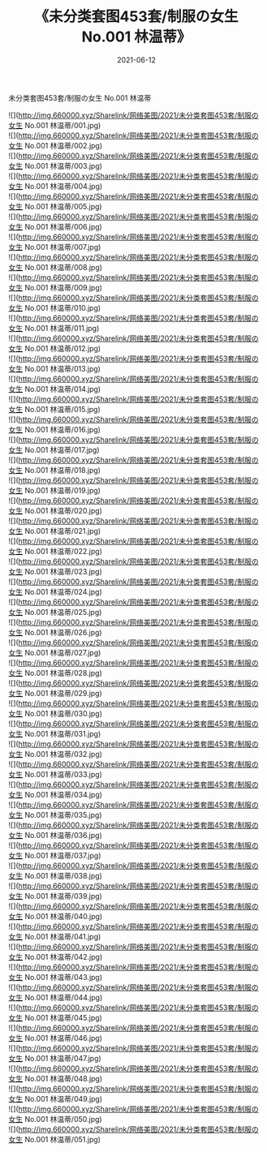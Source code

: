 ﻿---
layout: post
title:  《未分类套图453套/制服の女生 No.001 林温蒂》
date:   2021-06-12
img: http://img.660000.xyz/Sharelink/网络美图/2021/未分类套图453套/制服の女生 No.001 林温蒂/000.jpg
categories: [美女, 清纯, 唯美]
---

未分类套图453套/制服の女生 No.001 林温蒂

 ![](http://img.660000.xyz/Sharelink/网络美图/2021/未分类套图453套/制服の女生 No.001 林温蒂/001.jpg) <br>![](http://img.660000.xyz/Sharelink/网络美图/2021/未分类套图453套/制服の女生 No.001 林温蒂/002.jpg) <br>![](http://img.660000.xyz/Sharelink/网络美图/2021/未分类套图453套/制服の女生 No.001 林温蒂/003.jpg) <br>![](http://img.660000.xyz/Sharelink/网络美图/2021/未分类套图453套/制服の女生 No.001 林温蒂/004.jpg) <br>![](http://img.660000.xyz/Sharelink/网络美图/2021/未分类套图453套/制服の女生 No.001 林温蒂/005.jpg) <br>![](http://img.660000.xyz/Sharelink/网络美图/2021/未分类套图453套/制服の女生 No.001 林温蒂/006.jpg) <br>![](http://img.660000.xyz/Sharelink/网络美图/2021/未分类套图453套/制服の女生 No.001 林温蒂/007.jpg) <br>![](http://img.660000.xyz/Sharelink/网络美图/2021/未分类套图453套/制服の女生 No.001 林温蒂/008.jpg) <br>![](http://img.660000.xyz/Sharelink/网络美图/2021/未分类套图453套/制服の女生 No.001 林温蒂/009.jpg) <br>![](http://img.660000.xyz/Sharelink/网络美图/2021/未分类套图453套/制服の女生 No.001 林温蒂/010.jpg) <br>![](http://img.660000.xyz/Sharelink/网络美图/2021/未分类套图453套/制服の女生 No.001 林温蒂/011.jpg) <br>![](http://img.660000.xyz/Sharelink/网络美图/2021/未分类套图453套/制服の女生 No.001 林温蒂/012.jpg) <br>![](http://img.660000.xyz/Sharelink/网络美图/2021/未分类套图453套/制服の女生 No.001 林温蒂/013.jpg) <br>![](http://img.660000.xyz/Sharelink/网络美图/2021/未分类套图453套/制服の女生 No.001 林温蒂/014.jpg) <br>![](http://img.660000.xyz/Sharelink/网络美图/2021/未分类套图453套/制服の女生 No.001 林温蒂/015.jpg) <br>![](http://img.660000.xyz/Sharelink/网络美图/2021/未分类套图453套/制服の女生 No.001 林温蒂/016.jpg) <br>![](http://img.660000.xyz/Sharelink/网络美图/2021/未分类套图453套/制服の女生 No.001 林温蒂/017.jpg) <br>![](http://img.660000.xyz/Sharelink/网络美图/2021/未分类套图453套/制服の女生 No.001 林温蒂/018.jpg) <br>![](http://img.660000.xyz/Sharelink/网络美图/2021/未分类套图453套/制服の女生 No.001 林温蒂/019.jpg) <br>![](http://img.660000.xyz/Sharelink/网络美图/2021/未分类套图453套/制服の女生 No.001 林温蒂/020.jpg) <br>![](http://img.660000.xyz/Sharelink/网络美图/2021/未分类套图453套/制服の女生 No.001 林温蒂/021.jpg) <br>![](http://img.660000.xyz/Sharelink/网络美图/2021/未分类套图453套/制服の女生 No.001 林温蒂/022.jpg) <br>![](http://img.660000.xyz/Sharelink/网络美图/2021/未分类套图453套/制服の女生 No.001 林温蒂/023.jpg) <br>![](http://img.660000.xyz/Sharelink/网络美图/2021/未分类套图453套/制服の女生 No.001 林温蒂/024.jpg) <br>![](http://img.660000.xyz/Sharelink/网络美图/2021/未分类套图453套/制服の女生 No.001 林温蒂/025.jpg) <br>![](http://img.660000.xyz/Sharelink/网络美图/2021/未分类套图453套/制服の女生 No.001 林温蒂/026.jpg) <br>![](http://img.660000.xyz/Sharelink/网络美图/2021/未分类套图453套/制服の女生 No.001 林温蒂/027.jpg) <br>![](http://img.660000.xyz/Sharelink/网络美图/2021/未分类套图453套/制服の女生 No.001 林温蒂/028.jpg) <br>![](http://img.660000.xyz/Sharelink/网络美图/2021/未分类套图453套/制服の女生 No.001 林温蒂/029.jpg) <br>![](http://img.660000.xyz/Sharelink/网络美图/2021/未分类套图453套/制服の女生 No.001 林温蒂/030.jpg) <br>![](http://img.660000.xyz/Sharelink/网络美图/2021/未分类套图453套/制服の女生 No.001 林温蒂/031.jpg) <br>![](http://img.660000.xyz/Sharelink/网络美图/2021/未分类套图453套/制服の女生 No.001 林温蒂/032.jpg) <br>![](http://img.660000.xyz/Sharelink/网络美图/2021/未分类套图453套/制服の女生 No.001 林温蒂/033.jpg) <br>![](http://img.660000.xyz/Sharelink/网络美图/2021/未分类套图453套/制服の女生 No.001 林温蒂/034.jpg) <br>![](http://img.660000.xyz/Sharelink/网络美图/2021/未分类套图453套/制服の女生 No.001 林温蒂/035.jpg) <br>![](http://img.660000.xyz/Sharelink/网络美图/2021/未分类套图453套/制服の女生 No.001 林温蒂/036.jpg) <br>![](http://img.660000.xyz/Sharelink/网络美图/2021/未分类套图453套/制服の女生 No.001 林温蒂/037.jpg) <br>![](http://img.660000.xyz/Sharelink/网络美图/2021/未分类套图453套/制服の女生 No.001 林温蒂/038.jpg) <br>![](http://img.660000.xyz/Sharelink/网络美图/2021/未分类套图453套/制服の女生 No.001 林温蒂/039.jpg) <br>![](http://img.660000.xyz/Sharelink/网络美图/2021/未分类套图453套/制服の女生 No.001 林温蒂/040.jpg) <br>![](http://img.660000.xyz/Sharelink/网络美图/2021/未分类套图453套/制服の女生 No.001 林温蒂/041.jpg) <br>![](http://img.660000.xyz/Sharelink/网络美图/2021/未分类套图453套/制服の女生 No.001 林温蒂/042.jpg) <br>![](http://img.660000.xyz/Sharelink/网络美图/2021/未分类套图453套/制服の女生 No.001 林温蒂/043.jpg) <br>![](http://img.660000.xyz/Sharelink/网络美图/2021/未分类套图453套/制服の女生 No.001 林温蒂/044.jpg) <br>![](http://img.660000.xyz/Sharelink/网络美图/2021/未分类套图453套/制服の女生 No.001 林温蒂/045.jpg) <br>![](http://img.660000.xyz/Sharelink/网络美图/2021/未分类套图453套/制服の女生 No.001 林温蒂/046.jpg) <br>![](http://img.660000.xyz/Sharelink/网络美图/2021/未分类套图453套/制服の女生 No.001 林温蒂/047.jpg) <br>![](http://img.660000.xyz/Sharelink/网络美图/2021/未分类套图453套/制服の女生 No.001 林温蒂/048.jpg) <br>![](http://img.660000.xyz/Sharelink/网络美图/2021/未分类套图453套/制服の女生 No.001 林温蒂/049.jpg) <br>![](http://img.660000.xyz/Sharelink/网络美图/2021/未分类套图453套/制服の女生 No.001 林温蒂/050.jpg) <br>![](http://img.660000.xyz/Sharelink/网络美图/2021/未分类套图453套/制服の女生 No.001 林温蒂/051.jpg) <br>